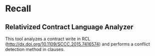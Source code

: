 # Recall
## Relativized Contract Language Analyzer

This tool analyzes a contract write in RCL (http://dx.doi.org/10.1109/SCCC.2015.7416574) and performs a conflict detection method in clauses.
